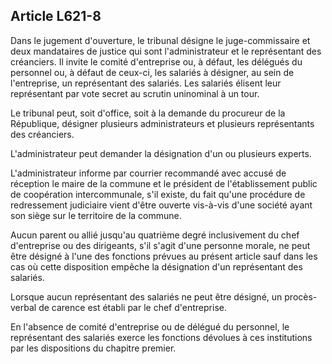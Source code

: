 Article L621-8
----
Dans le jugement d'ouverture, le tribunal désigne le juge-commissaire et deux
mandataires de justice qui sont l'administrateur et le représentant des
créanciers. Il invite le comité d'entreprise ou, à défaut, les délégués du
personnel ou, à défaut de ceux-ci, les salariés à désigner, au sein de
l'entreprise, un représentant des salariés. Les salariés élisent leur
représentant par vote secret au scrutin uninominal à un tour.

Le tribunal peut, soit d'office, soit à la demande du procureur de la
République, désigner plusieurs administrateurs et plusieurs représentants des
créanciers.

L'administrateur peut demander la désignation d'un ou plusieurs experts.

L'administrateur informe par courrier recommandé avec accusé de réception le
maire de la commune et le président de l'établissement public de coopération
intercommunale, s'il existe, du fait qu'une procédure de redressement judiciaire
vient d'être ouverte vis-à-vis d'une société ayant son siège sur le territoire
de la commune.

Aucun parent ou allié jusqu'au quatrième degré inclusivement du chef
d'entreprise ou des dirigeants, s'il s'agit d'une personne morale, ne peut être
désigné à l'une des fonctions prévues au présent article sauf dans les cas où
cette disposition empêche la désignation d'un représentant des salariés.

Lorsque aucun représentant des salariés ne peut être désigné, un procès-verbal
de carence est établi par le chef d'entreprise.

En l'absence de comité d'entreprise ou de délégué du personnel, le représentant
des salariés exerce les fonctions dévolues à ces institutions par les
dispositions du chapitre premier.

